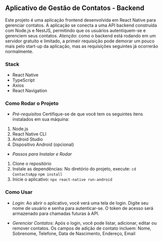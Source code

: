 ## Aplicativo de Gestão de Contatos - Backend

Este projeto é uma aplicação frontend desenvolvida em React Native para gerenciar contatos. A aplicação se conecta a uma API backend construída com Node.js e NestJS, permitindo que os usuários autentiquem-se e gerenciem seus contatos.
_Atenção_: como o backend está rodando em um servidor gratuito e limitado, a primeir requisição pode demorar um pouco mais pelo start-up da aplicação, mas as requisições seguintes já ocorrerão normalmente.

### Stack

- React Native
- TypeScript
- Axios
- React Navigation

### Como Rodar o Projeto

- _Pré-requisitos_
  Certifique-se de que você tem os seguintes itens instalados em sua máquina:

1. Node.js
2. React Native CLI
3. Android Studio
4. Dispositivo Android (opcional)

- _Passos para Instalar e Rodar_

1. Clone o repositório
2. Instale as dependências:
   No diretório do projeto, execute:
   `cd ContactsApp`
   `npm install`
3. Inicie o aplicativo:
   `npx react-native run-android`

### Como Usar

- _Login_: Ao abrir o aplicativo, você verá uma tela de login. Digite seu nome de usuário e senha para autenticar-se. O token de acesso será armazenado para chamadas futuras à API.

- _Gerenciar Contatos_: Após o login, você pode listar, adicionar, editar ou remover contatos. Os campos de adição de contato incluem: Nome, Sobrenome, Telefone, Data de Nascimento, Endereço, Email
